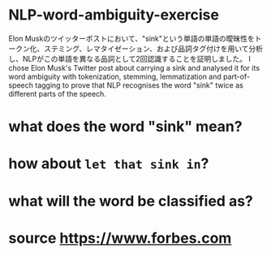 # NLP-word-ambiguity-exercise
Elon Muskのツイッターポストにおいて、"sink"という単語の単語の曖昧性をトークン化、ステミング、レマタイゼーション、および品詞タグ付けを用いて分析し、NLPがこの単語を異なる品詞として2回認識することを証明しました。
I chose Elon Musk's Twitter post about carrying a sink and analysed it for its word ambiguity with tokenization, stemming, lemmatization and part-of-speech tagging to prove that NLP recognises the word "sink" twice as different parts of the speech.

# what does the word "sink" mean? 
# how about `let that sink in`?
# what will the word be classified as?
# source https://www.forbes.com
